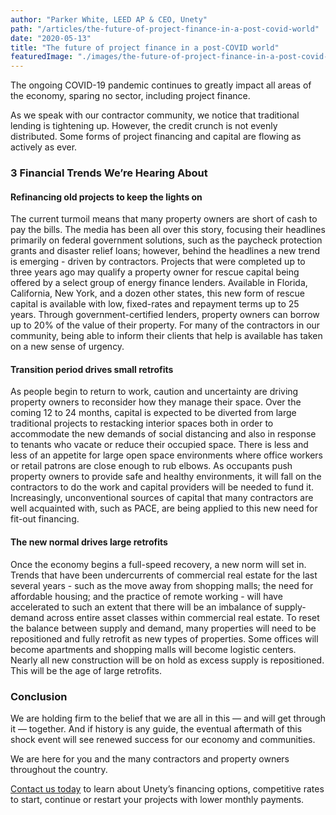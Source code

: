 ```yaml
---
author: "Parker White, LEED AP & CEO, Unety"
path: "/articles/the-future-of-project-finance-in-a-post-covid-world"
date: "2020-05-13"
title: "The future of project finance in a post-COVID world"
featuredImage: "./images/the-future-of-project-finance-in-a-post-covid-world/undraw_personal_finance_tqcd_2.png"
---
```

The ongoing COVID-19 pandemic continues to greatly impact all areas of the economy, sparing no sector, including project finance.

As we speak with our contractor community, we notice that traditional lending is tightening up. However, the credit crunch is not evenly distributed. Some forms of project financing and capital are flowing as actively as ever.

### 3 Financial Trends We’re Hearing About

#### Refinancing old projects to keep the lights on
The current turmoil means that many property owners are short of cash to pay the bills. The media has been all over this story, focusing their headlines primarily on federal government solutions, such as the paycheck protection grants and disaster relief loans; however, behind the headlines a new trend is emerging - driven by contractors. Projects that were completed up to three years ago may qualify a property owner for rescue capital being offered by a select group of energy finance lenders. Available in Florida, California, New York, and a dozen other states, this new form of rescue capital is available with low, fixed-rates and repayment terms up to 25 years. Through government-certified lenders, property owners can borrow up to 20% of the value of their property. For many of the contractors in our community, being able to inform their clients that help is available has taken on a new sense of urgency.


#### Transition period drives small retrofits
As people begin to return to work, caution and uncertainty are driving property owners to reconsider how they manage their space. Over the coming 12 to 24 months, capital is expected to be diverted from large traditional projects to restacking interior spaces both in order to accommodate the new demands of social distancing and also in response to tenants who vacate or reduce their occupied space. There is less and less of an appetite for large open space environments where office workers or retail patrons are close enough to rub elbows. As occupants push property owners to provide safe and healthy environments, it will fall on the contractors to do the work and capital providers will be needed to fund it. Increasingly, unconventional sources of capital that many contractors are well acquainted with, such as PACE, are being applied to this new need for fit-out financing.

#### The new normal drives large retrofits
Once the economy begins a full-speed recovery, a new norm will set in. Trends that have been undercurrents of commercial real estate for the last several years - such as the move away from shopping malls; the need for affordable housing; and the practice of remote working - will have accelerated to such an extent that there will be an imbalance of supply-demand across entire asset classes within commercial real estate. To reset the balance between supply and demand, many properties will need to be repositioned and fully retrofit as new types of properties. Some offices will become apartments and shopping malls will become logistic centers. Nearly all new construction will be on hold as excess supply is repositioned. This will be the age of large retrofits.

### Conclusion
We are holding firm to the belief that we are all in this — and will get through it — together. And if history is any guide, the eventual aftermath of this shock event will see renewed success for our economy and communities.

We are here for you and the many contractors and property owners throughout the country.

<a href="mailto:sales@unety.io" target="_blank" rel="noopener noreferrer">Contact us today</a> to learn about Unety’s financing options, competitive rates to start, continue or restart your projects with lower monthly payments.
